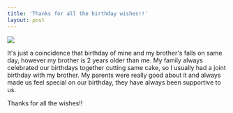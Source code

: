 ```yaml
---
title: 'Thanks for all the birthday wishes!!'
layout: post
---
```



![](https://media.giphy.com/media/PAgzChMNPymha/giphy.gif)

It's just a coincidence that birthday of mine and my brother's falls on same day, however my brother is 2 years older than me. My family always celebrated our birthdays together cutting same cake, so I usually had a joint birthday with my brother. My parents were really good about it and always made us feel special on our birthday, they have always been supportive to us.



Thanks for all the wishes!!
